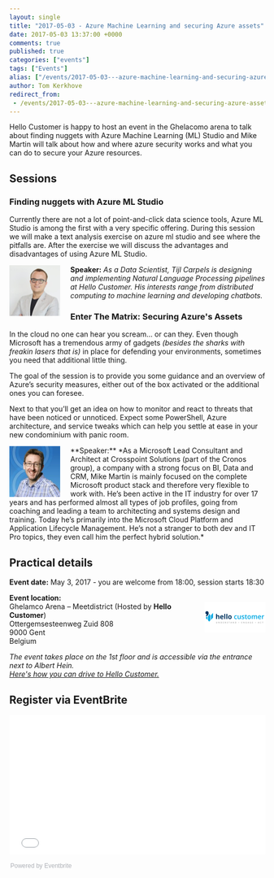 ```yaml
---
layout: single
title: "2017-05-03 - Azure Machine Learning and securing Azure assets"
date: 2017-05-03 13:37:00 +0000
comments: true
published: true
categories: ["events"]
tags: ["Events"]
alias: ["/events/2017-05-03---azure-machine-learning-and-securing-azure-assets"]
author: Tom Kerkhove
redirect_from:
 - /events/2017-05-03---azure-machine-learning-and-securing-azure-assets.html
---
```


Hello Customer is happy to host an event in the Ghelacomo arena to talk about finding nuggets with Azure Machine Learning (ML) Studio and Mike Martin will talk about how and where azure security works and what you can do to secure your Azure resources.

## Sessions
### Finding nuggets with Azure ML Studio
Currently there are not a lot of point-and-click data science tools, Azure ML Studio is among the first with a very specific offering. During this session we will make a text analysis exercise on azure ml studio and see where the pitfalls are. After the exercise we will discuss the advantages and disadvantages of using Azure ML Studio.

<img src="/assets/media/speakers/tijl-carpels.png" alt="Tijl Carpels" align="left" width="100" height="100" style="margin-right: 20px;">**Speaker:** *As a Data Scientist, Tijl Carpels is designing and implementing Natural Language Processing pipelines at Hello Customer. His interests range from distributed computing to machine learning and developing chatbots.*

### Enter The Matrix: Securing Azure's Assets
In the cloud no one can hear you scream… or can they. Even though Microsoft has a tremendous army of gadgets *(besides the sharks with freakin lasers that is)* in place for defending your environments, sometimes you need that additional little thing.

The goal of the session is to provide you some guidance and an overview of Azure’s security measures, either out of the box activated or the additional ones you can foresee.

Next to that you’ll get an idea on how to monitor and react to threats that have been noticed or unnoticed. Expect some PowerShell, Azure architecture, and service tweaks which can help you settle at ease in your new condominium with panic room.

<img src="/assets/media/speakers/mike-martin.jpg" alt="Mike Martin" align="left" width="100" height="100" style="margin-right: 20px;">
**Speaker:** *As a Microsoft Lead Consultant and Architect at Crosspoint Solutions (part of the Cronos group), a company with a strong focus on BI, Data and CRM, Mike Martin is mainly focused on the complete Microsoft product stack and therefore very flexible to work with. He’s been active in the IT industry for over 17 years and has performed almost all types of job profiles, going from coaching and leading a team to architecting and systems design and training. Today he’s primarily into the Microsoft Cloud Platform and Application Lifecycle Management. He’s not a stranger to both dev and IT Pro topics, they even call him the perfect hybrid solution.*

## Practical details

**Event date:** May 3, 2017 - you are welcome from 18:00, session starts 18:30

**Event location:**<br />
<img width="120" height="60" align="right" alt="" src="/assets/media/sponsors/logo-hello-customer.png">
Ghelamco Arena – Meetdistrict (Hosted by **Hello Customer**)<br/>
Ottergemsesteenweg Zuid 808<br />
9000 Gent<br />
Belgium

*The event takes place on the 1st floor and is accessible via the entrance next to Albert Hein.<br />
[Here's how you can drive to Hello Customer.](../../assets/media/documents/Driving-To-Hello-Customer.pdf)*

## Register via EventBrite
<div style="width:100%; text-align:left;"><iframe src="//eventbrite.com/tickets-external?eid=33393322326&ref=etckt" frameborder="0" height="275" width="100%" vspace="0" hspace="0" marginheight="5" marginwidth="5" scrolling="auto" allowtransparency="true"></iframe><div style="font-family:Helvetica, Arial; font-size:12px; padding:10px 0 5px; margin:2px; width:100%; text-align:left;" ><a class="powered-by-eb" style="color: #ADB0B6; text-decoration: none;" target="_blank" href="http://www.eventbrite.com/">Powered by Eventbrite</a></div></div>
